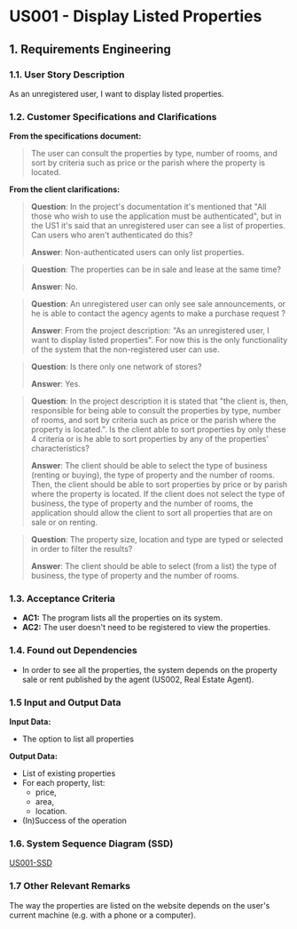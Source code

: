 # US001 - Display Listed Properties

## 1. Requirements Engineering

### 1.1. User Story Description

As an unregistered user, I want to display listed properties.

### 1.2. Customer Specifications and Clarifications

**From the specifications document:**

> The user can consult the properties by type, number of rooms, and sort by criteria such as price or the parish where the property is located.

**From the client clarifications:**

> **Question**: In the project's documentation it's mentioned that "All those who wish to use the application must be authenticated", but in the US1 it's said that an unregistered user can see a list of properties. Can users who aren't authenticated do this?
>
> **Answer**: Non-authenticated users can only list properties.


> **Question**: The properties can be in sale and lease at the same time?
>
> **Answer**: No.

> **Question**: An unregistered user can only see sale announcements, or he is able to contact the agency agents to make a purchase request ?
>
> **Answer**: From the project description: "As an unregistered user, I want to display listed properties". For now this is the only functionality of the system that the non-registered user can use.

> **Question**: Is there only one network of stores?
>
> **Answer**: Yes.

> **Question**: In the project description it is stated that "the client is, then, responsible for being able to consult the properties by type, number of rooms, and sort by criteria such as price or the parish where the property is located.". Is the client able to sort properties by only these 4 criteria or is he able to sort properties by any of the properties' characteristics?
>
> **Answer**: The client should be able to select the type of business (renting or buying), the type of property and the number of rooms. Then, the client should be able to sort properties by price or by parish where the property is located.
If the client does not select the type of business, the type of property and the number of rooms, the application should allow the client to sort all properties that are on sale or on renting.

> **Question**: The property size, location and type are typed or selected in order to filter the results?
>
> **Answer**: The client should be able to select (from a list) the type of business, the type of property and the number of rooms.


### 1.3. Acceptance Criteria

* **AC1:** The program lists all the properties on its system.
* **AC2:** The user doesn't need to be registered to view the properties.

### 1.4. Found out Dependencies

* In order to see all the properties, the system depends on the property sale or rent published by the agent (US002, Real Estate Agent).

### 1.5 Input and Output Data

**Input Data:**

* The option to list all properties

**Output Data:**

* List of existing properties
* For each property, list:
    * price,
    * area,
    * location.
* (In)Success of the operation

### 1.6. System Sequence Diagram (SSD)

[US001-SSD](puml/us001-system-sequence-diagram.puml)

### 1.7 Other Relevant Remarks

The way the properties are listed on the website depends on the user's current machine (e.g. with a phone or a computer).